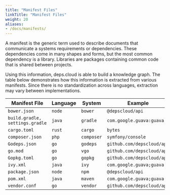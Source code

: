 ```yaml
---
title: "Manifest Files"
linkTitle: "Manifest Files"
weight: 20
aliases:
- /docs/manifests/
---
```


A manifest is the generic term used to describe documents that communicate a systems requirements or dependencies.
These dependencies come in many shapes and forms, but the most common dependency is a library.
Libraries are packages containing common code that is shared between projects.

Using this information, deps.cloud is able to build a knowledge graph.
The table below demonstrates how this information is extracted from various manifests.
Since there is no standardization across languages, extraction may vary between implementations.

| Manifest File                   | Language | System     | Example                     | Organization       | Module           |
|---------------------------------|----------|------------|-----------------------------|--------------------|------------------|
| `bower.json`                    | `node`   | `bower`    | `@depscloud/api`            | `depscloud`        | `api`            |
| `build.gradle, settings.gradle` | `java`   | `gradle`   | `com.google.guava:guava`    | `com.google.guava` | `guava`          |
| `cargo.toml`                    | `rust`   | `cargo`    | `bytes`                     | `_`                | `bytes`          |
| `composer.json`                 | `php`    | `composer` | `symfony/console`           | `symfony`          | `console`        |
| `Godeps.json`                   | `go`     | `godeps`   | `github.com/depscloud/api`  | `github.com`       | `depscloud/api`  |
| `go.mod`                        | `go`     | `vgo`      | `github.com/depscloud/api`  | `github.com`       | `depscloud/api`  |
| `Gopkg.toml`                    | `go`     | `gopkg`    | `github.com/depscloud/api`  | `github.com`       | `depscloud/api`  |
| `ivy.xml`                       | `java`   | `ivy`      | `com.google.guava;guava`    | `com.google.guava` | `guava`          |
| `package.json`                  | `node`   | `npm`      | `@depscloud/api`            | `depscloud`        | `api`            |
| `pom.xml`                       | `java`   | `maven`    | `com.google.guava;guava`    | `com.google.guava` | `guava`          |
| `vendor.conf`                   | `go`     | `vendor`   | `github.com/depscloud/api`  | `github.com`       | `depscloud/api`  |
